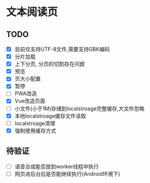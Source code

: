 # 文本阅读页

## TODO
- [x] 目前仅支持UTF-8文件,需要支持GBK编码
- [x] 分片加载
- [x] 上下分页, 分页的切割存在问题
- [x] 预览
- [x] 页大小配置
- [x] 暂停
- [ ] PWA改造
- [x] Vue改造页面
- [ ] 小文件(小于1M)存储到localstroage完整缓存,大文件忽略
- [x] 本地localstroage缓存文件读取
- [ ] localstroage清理
- [x] 强制使用缓存方式

## 待验证
- [ ] 语音合成能否放到worker线程中执行
- [ ] 网页进后台后是否能继续执行(Android环境下)